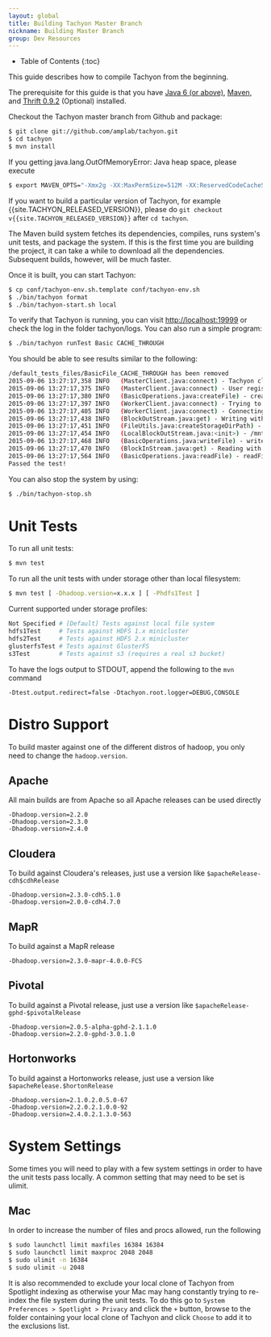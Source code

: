 ```yaml
---
layout: global
title: Building Tachyon Master Branch
nickname: Building Master Branch
group: Dev Resources
---
```


* Table of Contents
{:toc}

This guide describes how to compile Tachyon from the beginning.

The prerequisite for this guide is that you have [Java 6 (or above)](Java-Setup.html),
[Maven](Maven.html), and [Thrift 0.9.2](Thrift.html) (Optional) installed.

Checkout the Tachyon master branch from Github and package:

```bash
$ git clone git://github.com/amplab/tachyon.git
$ cd tachyon
$ mvn install
```

If you getting java.lang.OutOfMemoryError: Java heap space, please execute

```bash
$ export MAVEN_OPTS="-Xmx2g -XX:MaxPermSize=512M -XX:ReservedCodeCacheSize=512m"
```

If you want to build a particular version of Tachyon, for example {{site.TACHYON_RELEASED_VERSION}},
please do `git checkout v{{site.TACHYON_RELEASED_VERSION}}` after `cd tachyon`.

The Maven build system fetches its dependencies, compiles, runs system's unit tests, and package the
system. If this is the first time you are building the project, it can take a while to download all
the dependencies. Subsequent builds, however, will be much faster.

Once it is built, you can start Tachyon:

```bash
$ cp conf/tachyon-env.sh.template conf/tachyon-env.sh
$ ./bin/tachyon format
$ ./bin/tachyon-start.sh local
```

To verify that Tachyon is running, you can visit [http://localhost:19999](http://localhost:19999) or
check the log in the folder tachyon/logs. You can also run a simple program:

```bash
$ ./bin/tachyon runTest Basic CACHE_THROUGH
```

You should be able to see results similar to the following:

```bash
/default_tests_files/BasicFile_CACHE_THROUGH has been removed
2015-09-06 13:27:17,358 INFO   (MasterClient.java:connect) - Tachyon client (version 0.8.0-SNAPSHOT) is trying to connect with master @ localhost/127.0.0.1:19998
2015-09-06 13:27:17,375 INFO   (MasterClient.java:connect) - User registered with the master @ localhost/127.0.0.1:19998; got UserId 9
2015-09-06 13:27:17,380 INFO   (BasicOperations.java:createFile) - createFile with fileId 5 took 25 ms.
2015-09-06 13:27:17,397 INFO   (WorkerClient.java:connect) - Trying to get local worker host : 10.239.44.23
2015-09-06 13:27:17,405 INFO   (WorkerClient.java:connect) - Connecting local worker @ /10.239.44.23:29998
2015-09-06 13:27:17,438 INFO   (BlockOutStream.java:get) - Writing with local stream. tachyonFile: /default_tests_files/BasicFile_CACHE_THROUGH, blockIndex: 0, opType: CACHE_THROUGH
2015-09-06 13:27:17,451 INFO   (FileUtils.java:createStorageDirPath) - Folder /mnt/ramdisk/tachyonworker/9 was created!
2015-09-06 13:27:17,454 INFO   (LocalBlockOutStream.java:<init>) - /mnt/ramdisk/tachyonworker/9/5368709120 was created! tachyonFile: /default_tests_files/BasicFile_CACHE_THROUGH, blockIndex: 0, blockId: 5368709120, blockCapacityByte: 536870912
2015-09-06 13:27:17,468 INFO   (BasicOperations.java:writeFile) - writeFile to file /default_tests_files/BasicFile_CACHE_THROUGH took 87 ms.
2015-09-06 13:27:17,470 INFO   (BlockInStream.java:get) - Reading with local stream.
2015-09-06 13:27:17,564 INFO   (BasicOperations.java:readFile) - readFile file /default_tests_files/BasicFile_CACHE_THROUGH took 96 ms.
Passed the test!
```

You can also stop the system by using:

```bash
$ ./bin/tachyon-stop.sh
```

# Unit Tests

To run all unit tests:

```bash
$ mvn test
```

To run all the unit tests with under storage other than local filesystem:

```bash
$ mvn test [ -Dhadoop.version=x.x.x ] [ -Phdfs1Test ]
```

Current supported under storage profiles:

```bash
Not Specified # [Default] Tests against local file system
hdfs1Test     # Tests against HDFS 1.x minicluster
hdfs2Test     # Tests against HDFS 2.x minicluster
glusterfsTest # Tests against GlusterFS
s3Test        # Tests against s3 (requires a real s3 bucket)
```

To have the logs output to STDOUT, append the following to the `mvn` command

    -Dtest.output.redirect=false -Dtachyon.root.logger=DEBUG,CONSOLE

# Distro Support

To build master against one of the different distros of hadoop, you only need to change the
`hadoop.version`.

## Apache

All main builds are from Apache so all Apache releases can be used directly

    -Dhadoop.version=2.2.0
    -Dhadoop.version=2.3.0
    -Dhadoop.version=2.4.0

## Cloudera

To build against Cloudera's releases, just use a version like `$apacheRelease-cdh$cdhRelease`

    -Dhadoop.version=2.3.0-cdh5.1.0
    -Dhadoop.version=2.0.0-cdh4.7.0

## MapR

To build against a MapR release

    -Dhadoop.version=2.3.0-mapr-4.0.0-FCS

## Pivotal

To build against a Pivotal release, just use a version like `$apacheRelease-gphd-$pivotalRelease`

    -Dhadoop.version=2.0.5-alpha-gphd-2.1.1.0
    -Dhadoop.version=2.2.0-gphd-3.0.1.0

## Hortonworks

To build against a Hortonworks release, just use a version like `$apacheRelease.$hortonRelease`

    -Dhadoop.version=2.1.0.2.0.5.0-67
    -Dhadoop.version=2.2.0.2.1.0.0-92
    -Dhadoop.version=2.4.0.2.1.3.0-563

# System Settings

Some times you will need to play with a few system settings in order to have the unit tests pass
locally.  A common setting that may need to be set is ulimit.

## Mac

In order to increase the number of files and procs allowed, run the following

```bash
$ sudo launchctl limit maxfiles 16384 16384
$ sudo launchctl limit maxproc 2048 2048
$ sudo ulimit -n 16384
$ sudo ulimit -u 2048
```

It is also recommended to exclude your local clone of Tachyon from Spotlight indexing as otherwise
your Mac may hang constantly trying to re-index the file system during the unit tests.  To do this
go to `System Preferences > Spotlight > Privacy` and click the `+` button, browse to the folder
containing your local clone of Tachyon and click `Choose` to add it to the exclusions list.
